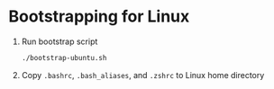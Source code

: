# Bootstrapping for Linux

1. Run bootstrap script

    ```bash
    ./bootstrap-ubuntu.sh
    ```

1. Copy `.bashrc`, `.bash_aliases`, and `.zshrc` to Linux home directory
